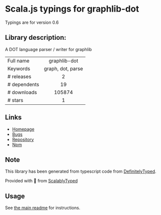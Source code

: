 
# Scala.js typings for graphlib-dot

Typings are for version 0.6

## Library description:
A DOT language parser / writer for graphlib

|                    |                 |
| ------------------ | :-------------: |
| Full name          | graphlib-dot |
| Keywords           | graph, dot, parse |
| # releases         | 2 |
| # dependents       | 19 |
| # downloads        | 105874 |
| # stars            | 1 |

## Links
- [Homepage](https://github.com/dagrejs/graphlib-dot#readme)
- [Bugs](https://github.com/dagrejs/graphlib-dot/issues)
- [Repository](https://github.com/dagrejs/graphlib-dot)
- [Npm](https://www.npmjs.com/package/graphlib-dot)
    


## Note
This library has been generated from typescript code from [DefinitelyTyped](https://definitelytyped.org).

Provided with :purple_heart: from [ScalablyTyped](https://github.com/oyvindberg/ScalablyTyped)

## Usage
See [the main readme](../../readme.md) for instructions.


